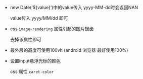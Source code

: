 + new Date(‘${value}’)中的value传入 yyyy-MM-dd时会返回NAN

  value传入 yyyy/MM/dd 即可

+ css `image-rendering` 属性引起的图片锯齿

  去掉该属性即可
  
+ 最外层的高度可使用100vh (android 浏览器 最好使用100%)

+ 设置input悬浮光标的颜色

  css 属性 `caret-color`